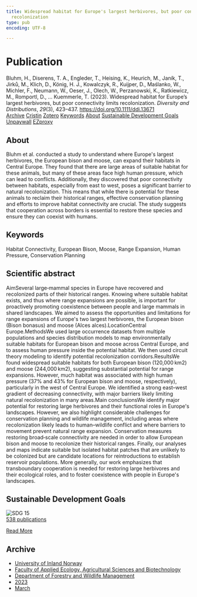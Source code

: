 ```yaml
---
title: Widespread habitat for Europe's largest herbivores, but poor connectivity limits
  recolonization
type: pub
encoding: UTF-8

---
```

<h1>Publication</h1>
<article id="csl-bib-container-VCIKJ8H4" class="csl-bib-container">
  <div class="csl-bib-body"> <div class="csl-entry">Bluhm, H., Diserens, T. A., Engleder, T., Heising, K., Heurich, M., Janík, T., Jirků, M., Klich, D., König, H. J., Kowalczyk, R., Kuijper, D., Maślanko, W., Michler, F., Neumann, W., Oeser, J., Olech, W., Perzanowski, K., Ratkiewicz, M., Romportl, D., … Kuemmerle, T. (2023). Widespread habitat for Europe’s largest herbivores, but poor connectivity limits recolonization. <i>Diversity and Distributions</i>, <i>29</i>(3), 423–437. <a href="https://doi.org/10.1111/ddi.13671">https://doi.org/10.1111/ddi.13671</a></div> </div>
  <div class="csl-bib-buttons">
    <a href="#taxonomy-article-VCIKJ8H4" alt="archive" class="csl-bib-button">Archive</a>
    <a href="https://app.cristin.no/results/show.jsf?id=2136181" alt="Cristin" class="csl-bib-button">Cristin</a>
    <a href="http://zotero.org/groups/5881554/items/VCIKJ8H4" alt="Zotero" class="csl-bib-button">Zotero</a>
    <a href="#keywords-article-VCIKJ8H4" alt="keywords" class="csl-bib-button">Keywords</a>
    <a href="#about-article-VCIKJ8H4" alt="about_pub" class="csl-bib-button">About</a>
    <a href="#sdg-article-VCIKJ8H4" alt="sdg" class="csl-bib-button">Sustainable Development Goals</a>
    <a href="https://onlinelibrary.wiley.com/doi/pdfdirect/10.1111/ddi.13671" alt="Unpaywall" class="csl-bib-button">Unpaywall</a>
    <a href="https://onlinelibrary.wiley.com/doi/pdfdirect/10.1111/ddi.13671" alt="EZproxy" class="csl-bib-button">EZproxy</a>
  </div>
  <div id="csl-bib-meta-container-VCIKJ8H4"></div>
</article>
<div id="csl-bib-meta-VCIKJ8H4" class="csl-bib-meta">
  <article id="about-article-VCIKJ8H4" class="about_pub-article">
    <h1>About</h1>
    Bluhm et al. conducted a study to understand where Europe's largest herbivores, the European bison and moose, can expand their habitats in Central Europe. They found that there are large areas of suitable habitat for these animals, but many of these areas face high human pressure, which can lead to conflicts. Additionally, they discovered that poor connectivity between habitats, especially from east to west, poses a significant barrier to natural recolonization. This means that while there is potential for these animals to reclaim their historical ranges, effective conservation planning and efforts to improve habitat connectivity are crucial. The study suggests that cooperation across borders is essential to restore these species and ensure they can coexist with humans.
  </article>
  <article id="keywords-article-VCIKJ8H4" class="keywords-article">
    <h1>Keywords</h1>
    Habitat Connectivity, European Bison, Moose, Range Expansion, Human Pressure, Conservation Planning
  </article>
  <article id="abstract-article-VCIKJ8H4" class="abstract-article">
    <h1>Scientific abstract</h1>
    AimSeveral large‐mammal species in Europe have recovered and recolonized parts of their historical ranges. Knowing where suitable habitat exists, and thus where range expansions are possible, is important for proactively promoting coexistence between people and large mammals in shared landscapes. We aimed to assess the opportunities and limitations for range expansions of Europe's two largest herbivores, the European bison (Bison bonasus) and moose (Alces alces).LocationCentral Europe.MethodsWe used large occurrence datasets from multiple populations and species distribution models to map environmentally suitable habitats for European bison and moose across Central Europe, and to assess human pressure inside the potential habitat. We then used circuit theory modeling to identify potential recolonization corridors.ResultsWe found widespread suitable habitats for both European bison (120,000 km2) and moose (244,000 km2), suggesting substantial potential for range expansions. However, much habitat was associated with high human pressure (37% and 43% for European bison and moose, respectively), particularly in the west of Central Europe. We identified a strong east–west gradient of decreasing connectivity, with major barriers likely limiting natural recolonization in many areas.Main conclusionsWe identify major potential for restoring large herbivores and their functional roles in Europe's landscapes. However, we also highlight considerable challenges for conservation planning and wildlife management, including areas where recolonization likely leads to human–wildlife conflict and where barriers to movement prevent natural range expansion. Conservation measures restoring broad‐scale connectivity are needed in order to allow European bison and moose to recolonize their historical ranges. Finally, our analyses and maps indicate suitable but isolated habitat patches that are unlikely to be colonized but are candidate locations for reintroductions to establish reservoir populations. More generally, our work emphasizes that transboundary cooperation is needed for restoring large herbivores and their ecological roles, and to foster coexistence with people in Europe's landscapes.
  </article>
  <article id="sdg-article-VCIKJ8H4" class="sdg-article">
    <h1>Sustainable Development Goals</h1>
    <div class="sdg-container"><div id="sdg15" class="sdg">
        <img src="{{< params subfolder >}}images/sdg/sdg15_en.png" class="image" alt="SDG 15">
        <div class="sdg-overlay">
          <a href="/en/archive/?key=?sdg=15#archive" class="sdg-publication-count"><span>538</span> publications</a>
          <p><a href="https://sdgs.un.org/goals/goal15" class="sdg-read-more">Read More</a></p>
        </div>
      </div></div>
  </article>
  <article id="taxonomy-article-VCIKJ8H4" class="taxonomy-article">
    <h1>Archive</h1>
    <ul>
      <li>
        <a href="/en/archive/?key=3DCRN523">University of Inland Norway</a>
      </li>
      <li>
        <a href="/en/archive/?key=T77LXH6D">Faculty of Applied Ecology, Agricultural Sciences and Biotechnology</a>
      </li>
      <li>
        <a href="/en/archive/?key=7TRARPE3">Department of Forestry and Wildlife Management</a>
      </li>
      <li>
        <a href="/en/archive/?key=WXLLSUEU">2023</a>
      </li>
      <li>
        <a href="/en/archive/?key=HU97CPNH">March</a>
      </li>
    </ul>
  </article>
</div>
